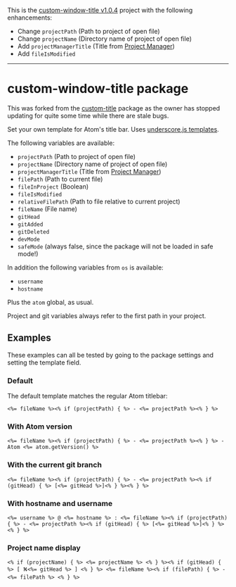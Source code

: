 This is the [custom-window-title v1.0.4](https://github.com/pixilz/custom-window-title/tree/v1.0.4) project with the following enhancements:

* Change `projectPath` (Path to project of open file)
* Change `projectName` (Directory name of project of open file)
* Add `projectManagerTitle` (Title from [Project Manager](https://atom.io/packages/project-manager))
* Add `fileIsModified`

---

# custom-window-title package

This was forked from the [custom-title](https://github.com/postcasio/custom-title) package as the owner has stopped updating for quite some time while there are stale bugs.

Set your own template for Atom's title bar. Uses [underscore.js templates](http://underscorejs.org/#template).

The following variables are available:

- `projectPath` (Path to project of open file)
- `projectName` (Directory name of project of open file)
- `projectManagerTitle` (Title from [Project Manager](https://atom.io/packages/project-manager))
- `filePath` (Path to current file)
- `fileInProject` (Boolean)
- `fileIsModified`
- `relativeFilePath` (Path to file relative to current project)
- `fileName` (File name)
- `gitHead`
- `gitAdded`
- `gitDeleted`
- `devMode`
- `safeMode` (always false, since the package will not be loaded in safe mode!)

In addition the following variables from `os` is available:

- `username`
- `hostname`

Plus the `atom` global, as usual.

Project and git variables always refer to the first path in your project.

## Examples

These examples can all be tested by going to the package settings and setting the template field.

### Default

The default template matches the regular Atom titlebar:

```
<%= fileName %><% if (projectPath) { %> - <%= projectPath %><% } %>
```

### With Atom version

```
<%= fileName %><% if (projectPath) { %> - <%= projectPath %><% } %> - Atom <%= atom.getVersion() %>
```

### With the current git branch

```
<%= fileName %><% if (projectPath) { %> - <%= projectPath %><% if (gitHead) { %> [<%= gitHead %>]<% } %><% } %>
```

### With hostname and username

```
<%= username %> @ <%= hostname %> : <%= fileName %><% if (projectPath) { %> - <%= projectPath %><% if (gitHead) { %> [<%= gitHead %>]<% } %><% } %>
```

### Project name display

```
<% if (projectName) { %> <%= projectName %> <% } %><% if (gitHead) { %> [ ⛕<%= gitHead %> ] <% } %> <%= fileName %><% if (filePath) { %> - <%= filePath %> <% } %>
```

